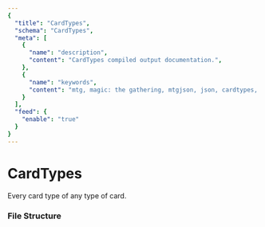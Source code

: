 ```yaml
---
{
  "title": "CardTypes",
  "schema": "CardTypes",
  "meta": [
    {
      "name": "description",
      "content": "CardTypes compiled output documentation.",
    },
    {
      "name": "keywords",
      "content": "mtg, magic: the gathering, mtgjson, json, cardtypes, card types",
    }
  ],
  "feed": {
    "enable": "true"
  }
}
---
```


# CardTypes

Every card type of any type of card.

### File Structure

<Documentation/>
